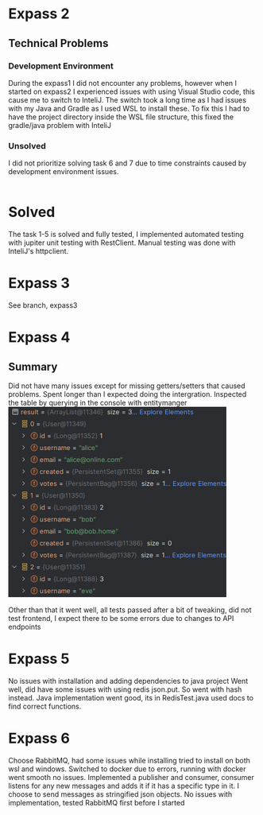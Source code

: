 # Expass 2
## Technical Problems
### Development Environment
During the expass1 I did not encounter any problems, however when I started on expass2 I experienced issues with using Visual Studio code, this cause me to switch to InteliJ. The switch took a long time as I had issues with my Java and Gradle as I used WSL to install these. To fix this I had to have the project directory inside the WSL file structure, this fixed the gradle/java problem with InteliJ
### Unsolved
I did not prioritize solving task 6 and 7 due to time constraints caused by development environment issues.
<br><br>
# Solved
The task 1-5 is solved and fully tested, I implemented automated testing with jupiter unit testing with RestClient.
Manual testing was done with InteliJ's httpclient.

# Expass 3
See branch, expass3

# Expass 4
## Summary
Did not have many issues except for missing getters/setters that caused problems. Spent longer than I expected doing the intergration. 
Inspected the table by querying in the console with entitymanger
![alt text](Images/queryExample.png)

Other than that it went well, all tests passed after a bit of tweaking, did not test frontend, I expect there to be some errors due to changes to API endpoints

# Expass 5
No issues with installation and adding dependencies to java project
Went well, did have some issues with using redis json.put. So went with hash instead. Java implementation went good, its in RedisTest.java used docs to find correct functions.

# Expass 6
Choose RabbitMQ, had some issues while installing tried to install on both wsl and windows. Switched to docker due to errors, running with docker went smooth no issues.
Implemented a publisher and consumer, consumer listens for any new messages and adds it if it has a specific type in it. I choose to send messages as stringified json objects. No issues with implementation, tested RabbitMQ first before I started